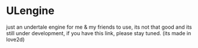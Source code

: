 # ULengine
 just an undertale engine for me & my friends to use, its not that good and its still under development, if you have this link, please stay tuned.
 (its made in love2d)
